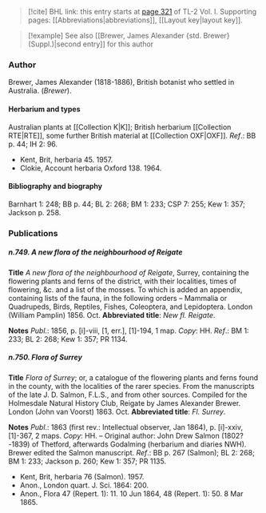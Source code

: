 > [!cite] BHL link: this entry starts at [page 321](https://www.biodiversitylibrary.org/item/103414#page/369/mode/1up) of TL-2 Vol. I.
> Supporting pages: [[Abbreviations|abbreviations]], [[Layout key|layout key]].

> [!example] See also [[Brewer, James Alexander {std. Brewer} (Suppl.)|second entry]] for this author

### Author

Brewer, James Alexander (1818-1886), British botanist who settled in Australia. (*Brewer*).

#### Herbarium and types

Australian plants at [[Collection K|K]]; British herbarium [[Collection RTE|RTE]], some further British material at [[Collection OXF|OXF]].
*Ref*.: BB p. 44; IH 2: 96.
- Kent, Brit, herbaria 45. 1957.
- Clokie, Account herbaria Oxford 138. 1964.

#### Bibliography and biography

Barnhart 1: 248; BB p. 44; BL 2: 268; BM 1: 233; CSP 7: 255; Kew 1: 357; Jackson p. 258.

### Publications

##### n.749. A new flora of the neighbourhood of Reigate

**Title**
*A new flora of the neighbourhood of Reigate*, Surrey, containing the flowering plants and ferns of the district, with their localities, times of flowering, &c. and a list of the mosses. To which is added an appendix, containing lists of the fauna, in the following orders – Mammalia or Quadrupeds, Birds, Reptiles, Fishes, Coleoptera, and Lepidoptera. London (William Pamplin) 1856. Oct.
**Abbreviated title**: *New fl. Reigate*.

**Notes**
*Publ*.: 1856, p. \[i\]-viii, \[1, err.\], \[1\]-194, 1 map. *Copy*: HH.
*Ref*.: BM 1: 233; BL 2: 268; Kew 1: 357; PR 1134.

##### n.750. Flora of Surrey

**Title**
*Flora of Surrey*; or, a catalogue of the flowering plants and ferns found in the county, with the localities of the rarer species. From the manuscripts of the late J. D. Salmon, F.L.S., and from other sources. Compiled for the Holmesdale Natural History Club, Reigate by James Alexander Brewer. London (John van Voorst) 1863. Oct.
**Abbreviated title**: *Fl. Surrey*.

**Notes**
*Publ*.: 1863 (first rev.: Intellectual observer, Jan 1864), p. \[i\]-xxiv, \[1\]-367, 2 maps.
*Copy*: HH. – Original author: John Drew Salmon (1802?-1839) of Thetford, afterwards Godalming (herbarium and diaries NWH). Brewer edited the Salmon manuscript.
*Ref*.: BB p. 267 (Salmon); BL 2: 268; BM 1: 233; Jackson p. 260; Kew 1: 357; PR 1135.
- Kent, Brit, herbaria 76 (Salmon). 1957.
- Anon., London quart. J. Sci. 1864: 200.
- Anon., Flora 47 (Repert. 1): 11. 10 Jun 1864, 48 (Repert. 1): 50. 8 Mar 1865.

